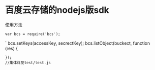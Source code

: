 百度云存储的nodejs版sdk
========

使用方法

    var bcs = require('bcs');
`       bcs.setKeys(accessKey, secrectKey);
    bcs.listObject(buckect, function (res) {

    });
    //集体详见test/test.js